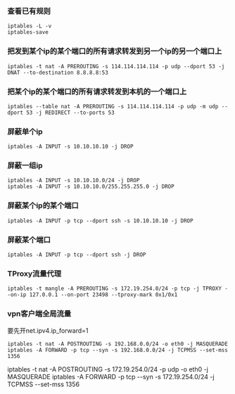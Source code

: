### 查看已有规则
```
iptables -L -v
iptables-save
```

### 把发到某个ip的某个端口的所有请求转发到另一个ip的另一个端口上
```
iptables -t nat -A PREROUTING -s 114.114.114.114 -p udp --dport 53 -j DNAT --to-destination 8.8.8.8:53
```

### 把某个ip的某个端口的所有请求转发到本机的一个端口上
```
iptables --table nat -A PREROUTING -s 114.114.114.114 -p udp -m udp --dport 53 -j REDIRECT --to-ports 53
```

### 屏蔽单个ip
```
iptables -A INPUT -s 10.10.10.10 -j DROP
```

### 屏蔽一组ip
```
iptables -A INPUT -s 10.10.10.0/24 -j DROP
iptables -A INPUT -s 10.10.10.0/255.255.255.0 -j DROP
```

### 屏蔽某个ip的某个端口
```
iptables -A INPUT -p tcp --dport ssh -s 10.10.10.10 -j DROP
```

### 屏蔽某个端口
```
iptables -A INPUT -p tcp --dport ssh -j DROP
```

### TProxy流量代理
```
iptables -t mangle -A PREROUTING -s 172.19.254.0/24 -p tcp -j TPROXY --on-ip 127.0.0.1 --on-port 23498 --tproxy-mark 0x1/0x1
```

### vpn客户端全局流量
要先开net.ipv4.ip_forward=1
```
iptables -t nat -A POSTROUTING -s 192.168.0.0/24 -o eth0 -j MASQUERADE
iptables -A FORWARD -p tcp --syn -s 192.168.0.0/24 -j TCPMSS --set-mss 1356
```

iptables -t nat -A POSTROUTING -s 172.19.254.0/24 -p udp -o eth0 -j MASQUERADE
iptables -A FORWARD -p tcp --syn -s 172.19.254.0/24 -j TCPMSS --set-mss 1356
